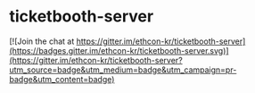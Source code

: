 # ticketbooth-server

[![Join the chat at https://gitter.im/ethcon-kr/ticketbooth-server](https://badges.gitter.im/ethcon-kr/ticketbooth-server.svg)](https://gitter.im/ethcon-kr/ticketbooth-server?utm_source=badge&utm_medium=badge&utm_campaign=pr-badge&utm_content=badge)
